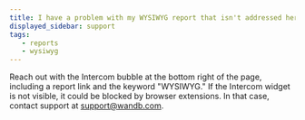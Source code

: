 ```yaml
---
title: I have a problem with my WYSIWYG report that isn't addressed here
displayed_sidebar: support
tags:
   - reports
   - wysiwyg
---
```


Reach out with the Intercom bubble at the bottom right of the page, including a report link and the keyword "WYSIWYG." If the Intercom widget is not visible, it could be blocked by browser extensions. In that case, contact support at support@wandb.com.
